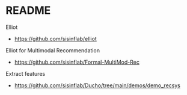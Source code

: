 # README

Elliot
- https://github.com/sisinflab/elliot

Elliot for Multimodal Recommendation
- https://github.com/sisinflab/Formal-MultiMod-Rec

Extract features
- https://github.com/sisinflab/Ducho/tree/main/demos/demo_recsys



